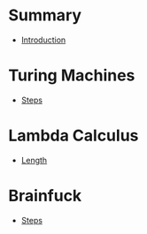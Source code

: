 # Summary

- [Introduction](./intro.md)

# Turing Machines

- [Steps](./turing-steps.md)

# Lambda Calculus

- [Length](./blc-length.md)

# Brainfuck

- [Steps](./bf-steps.md)
